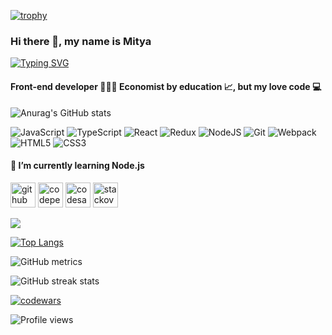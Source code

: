 [![trophy](https://github-profile-trophy.vercel.app/?username=PartyZzzan77&theme=monokai)](https://github.com/PartyZzzan77/github-profile-trophy)

### Hi there 👋, my name is Mitya

[![Typing SVG](https://readme-typing-svg.herokuapp.com?color=%233AC254&size=25&vCenter=true&lines=Front-end+developer)](https://git.io/typing-svg)

#### Front-end developer 🧑🏻‍💻 Economist by education 📈, but my love code 💻

![Anurag's GitHub stats](https://github-readme-stats.vercel.app/api?username=PartyZzzan77&theme=dark&show_icons=true)

![JavaScript](https://img.shields.io/badge/javascript-%23323330.svg?style=for-the-badge&logo=javascript&logoColor=%23F7DF1E)
![TypeScript](https://img.shields.io/badge/typescript-%23007ACC.svg?style=for-the-badge&logo=typescript&logoColor=white)
![React](https://img.shields.io/badge/react-%2320232a.svg?style=for-the-badge&logo=react&logoColor=%2361DAFB)
![Redux](https://img.shields.io/badge/redux-%23593d88.svg?style=for-the-badge&logo=redux&logoColor=white)
![NodeJS](https://img.shields.io/badge/node.js-6DA55F?style=for-the-badge&logo=node.js&logoColor=white)
![Git](https://img.shields.io/badge/git-%23F05033.svg?style=for-the-badge&logo=git&logoColor=white)
![Webpack](https://img.shields.io/badge/webpack-%238DD6F9.svg?style=for-the-badge&logo=webpack&logoColor=black)
![HTML5](https://img.shields.io/badge/html5-%23E34F26.svg?style=for-the-badge&logo=html5&logoColor=white)
![CSS3](https://img.shields.io/badge/css3-%231572B6.svg?style=for-the-badge&logo=css3&logoColor=white)

#### 🌱 I’m currently learning Node.js 

[<img src='https://cdn.jsdelivr.net/npm/simple-icons@3.0.1/icons/github.svg' alt='github' height='40'>](https://github.com/PartyZzzan77)  [<img src='https://cdn.jsdelivr.net/npm/simple-icons@3.0.1/icons/codepen.svg' alt='codepen' height='40'>](https://codepen.io/PartyZzzan77)  [<img src='https://cdn.jsdelivr.net/npm/simple-icons@3.0.1/icons/codesandbox.svg' alt='codesandbox' height='40'>](https://codesandbox.io/u/PartyZzzan77)  [<img src='https://cdn.jsdelivr.net/npm/simple-icons@3.0.1/icons/stackoverflow.svg' alt='stackoverflow' height='40'>](https://stackoverflow.com/users/17221951)  

![](https://github-profile-summary-cards.vercel.app/api/cards/profile-details?username=PartyZzzan77&theme=solarized_dark)

[![Top Langs](https://github-readme-stats.vercel.app/api/top-langs/?username=PartyZzzan77)](https://github.com/anuraghazra/github-readme-stats)

![GitHub metrics](https://metrics.lecoq.io/PartyZzzan77)  

![GitHub streak stats](https://github-readme-streak-stats.herokuapp.com/?user=PartyZzzan77)  

[![codewars](https://www.codewars.com/users/PartyZzzan77/badges/large)](https://www.codewars.com/users/PartyZzzan77) 

![Profile views](https://gpvc.arturio.dev/PartyZzzan77)  
